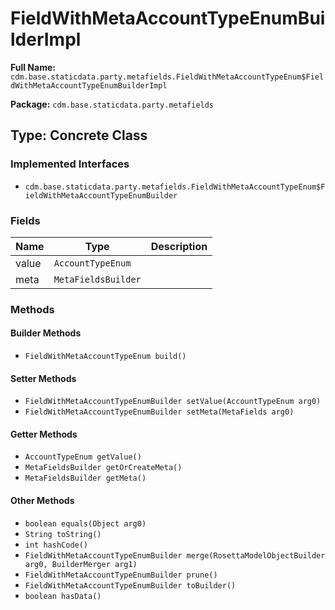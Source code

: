 # FieldWithMetaAccountTypeEnumBuilderImpl

**Full Name:** `cdm.base.staticdata.party.metafields.FieldWithMetaAccountTypeEnum$FieldWithMetaAccountTypeEnumBuilderImpl`

**Package:** `cdm.base.staticdata.party.metafields`

## Type: Concrete Class

### Implemented Interfaces

- `cdm.base.staticdata.party.metafields.FieldWithMetaAccountTypeEnum$FieldWithMetaAccountTypeEnumBuilder`

### Fields

| Name | Type | Description |
|------|------|-------------|
| value | `AccountTypeEnum` |  |
| meta | `MetaFieldsBuilder` |  |

### Methods

#### Builder Methods

- `FieldWithMetaAccountTypeEnum build()`

#### Setter Methods

- `FieldWithMetaAccountTypeEnumBuilder setValue(AccountTypeEnum arg0)`
- `FieldWithMetaAccountTypeEnumBuilder setMeta(MetaFields arg0)`

#### Getter Methods

- `AccountTypeEnum getValue()`
- `MetaFieldsBuilder getOrCreateMeta()`
- `MetaFieldsBuilder getMeta()`

#### Other Methods

- `boolean equals(Object arg0)`
- `String toString()`
- `int hashCode()`
- `FieldWithMetaAccountTypeEnumBuilder merge(RosettaModelObjectBuilder arg0, BuilderMerger arg1)`
- `FieldWithMetaAccountTypeEnumBuilder prune()`
- `FieldWithMetaAccountTypeEnumBuilder toBuilder()`
- `boolean hasData()`

